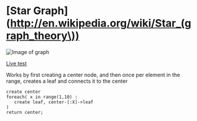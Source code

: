 [Star Graph](http://en.wikipedia.org/wiki/Star_(graph_theory\))
========
![Image of graph](http://upload.wikimedia.org/wikipedia/commons/thumb/7/7d/Star_graphs.svg/500px-Star_graphs.svg.png)

[Live test](http://tinyurl.com/84wbkl6)

Works by first creating a center node, and then once
per element in the range, creates a leaf and connects
it to the center

    create center
    foreach( x in range(1,10) : 
       create leaf, center-[:X]->leaf
    )
    return center;